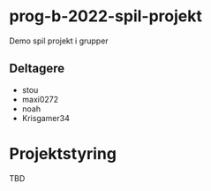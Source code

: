 # prog-b-2022-spil-projekt
Demo spil projekt i grupper

## Deltagere
- stou
- maxi0272
- noah
- Krisgamer34


# Projektstyring

TBD

